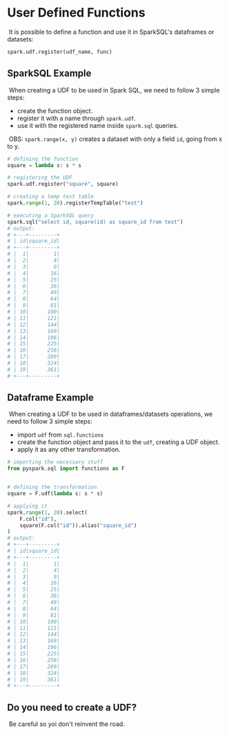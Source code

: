 # User Defined Functions

​	It is possible to define a function and use it in SparkSQL's dataframes or datasets:

```python
spark.udf.register(udf_name, func)
```

## SparkSQL Example

​	When creating a UDF to be used in Spark SQL, we need to follow 3 simple steps:

- create the function object.
- register it with a name through `spark.udf`.
- use it with the registered name inside `spark.sql` queries.

​	OBS: `spark.range(x, y)` creates a dataset with only a field `id`, going from x to y.

```python
# defining the function
square = lambda s: s * s

# registering the UDF
spark.udf.register("square", square)

# creating a temp test table
spark.range(1, 20).registerTempTable("test")

# executing a SparkSQL query
spark.sql("select id, square(id) as square_id from test")
# output:
# +---+---------+
# | id|square_id|
# +---+---------+
# |  1|        1|
# |  2|        4|
# |  3|        9|
# |  4|       16|
# |  5|       25|
# |  6|       36|
# |  7|       49|
# |  8|       64|
# |  9|       81|
# | 10|      100|
# | 11|      121|
# | 12|      144|
# | 13|      169|
# | 14|      196|
# | 15|      225|
# | 16|      256|
# | 17|      289|
# | 18|      324|
# | 19|      361|
# +---+---------+
```

## Dataframe Example

​	When creating a UDF to be used in dataframes/datasets operations, we need to follow 3 simple steps:

- import `udf` from `sql.functions`
- create the function object and pass it to the `udf`, creating a UDF object.
- apply it as any other transformation.

```python
# importing the necessary stuff
from pyspark.sql import functions as F


# defining the transformation
square = F.udf(lambda s: s * s)

# applying it
spark.range(1, 20).select(
    F.col("id"),
    square(F.col("id")).alias("square_id")
)
# output:
# +---+---------+
# | id|square_id|
# +---+---------+
# |  1|        1|
# |  2|        4|
# |  3|        9|
# |  4|       16|
# |  5|       25|
# |  6|       36|
# |  7|       49|
# |  8|       64|
# |  9|       81|
# | 10|      100|
# | 11|      121|
# | 12|      144|
# | 13|      169|
# | 14|      196|
# | 15|      225|
# | 16|      256|
# | 17|      289|
# | 18|      324|
# | 19|      361|
# +---+---------+
```

## Do you need to create a UDF?

​	Be careful so yoi don't reinvent the road.
